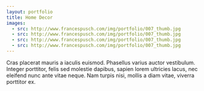 ```yaml
---
layout: portfolio
title: Home Decor
images:
  - src: http://www.francespusch.com/img/portfolio/007_thumb.jpg
  - src: http://www.francespusch.com/img/portfolio/007_thumb.jpg
  - src: http://www.francespusch.com/img/portfolio/007_thumb.jpg
  - src: http://www.francespusch.com/img/portfolio/007_thumb.jpg
---
```


Cras placerat mauris a iaculis euismod. Phasellus varius auctor vestibulum. Integer porttitor, felis sed molestie dapibus, sapien lorem ultricies lacus, nec eleifend nunc ante vitae neque. Nam turpis nisi, mollis a diam vitae, viverra porttitor ex.
